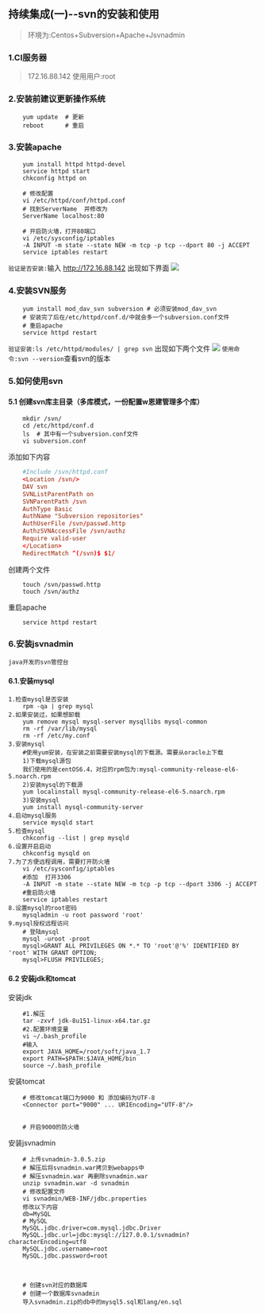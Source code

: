 ## 持续集成(一)--svn的安装和使用
> 环境为:Centos+Subversion+Apache+Jsvnadmin

### 1.CI服务器
> 172.16.88.142 使用用户:root

### 2.安装前建议更新操作系统
```shell
    yum update  # 更新
    reboot      # 重启
```

### 3.安装apache
```shell
    yum install httpd httpd-devel
    service httpd start
    chkconfig httpd on
    
    # 修改配置
    vi /etc/httpd/conf/httpd.conf
    # 找到ServerName  并修改为
    ServerName localhost:80
    
    # 开启防火墙，打开80端口
    vi /etc/sysconfig/iptables
    -A INPUT -m state --state NEW -m tcp -p tcp --dport 80 -j ACCEPT
    service iptables restart
```
`验证是否安装:`输入 http://172.16.88.142  出现如下界面
![](http://ojw4jti3h.bkt.clouddn.com/18-3-27/81811013.jpg)

### 4.安装SVN服务
```shell
    yum install mod_dav_svn subversion # 必须安装mod_dav_svn
    # 安装完了后在/etc/httpd/conf.d/中就会多一个subversion.conf文件
    # 重启apache
    service httpd restart
```
`验证安装:ls /etc/httpd/modules/ | grep svn` 出现如下两个文件
![](http://ojw4jti3h.bkt.clouddn.com/18-3-27/10049352.jpg)
`使用命令:svn --version`查看svn的版本

### 5.如何使用svn

#### 5.1 创建svn库主目录（多库模式，一份配置w恩建管理多个库）
```shell
    mkdir /svn/
    cd /etc/httpd/conf.d
    ls  # 其中有一个subversion.conf文件
    vi subversion.conf 
```
添加如下内容
```conf
    #Include /svn/httpd.conf
    <Location /svn/>
    DAV svn
    SVNListParentPath on
    SVNParentPath /svn
    AuthType Basic
    AuthName "Subversion repositories"
    AuthUserFile /svn/passwd.http
    AuthzSVNAccessFile /svn/authz
    Require valid-user
    </Location>
    RedirectMatch ^(/svn)$ $1/
```
创建两个文件
```shell
    touch /svn/passwd.http
    touch /svn/authz
```
重启apache
```shell
    service httpd restart
```

### 6.安装jsvnadmin
    java开发的svn管控台
    
#### 6.1.安装mysql
```shell
1.检查mysql是否安装
	rpm -qa | grep mysql
2.如果安装过，如果想卸载
	yum remove mysql mysql-server mysqllibs mysql-common
	rm -rf /var/lib/mysql
	rm -rf /etc/my.conf
3.安装mysql
	#使用yum安装，在安装之前需要安装mysql的下载源。需要从oracle上下载
	1)下载mysql源包
	我们使用的是centOS6.4，对应的rpm包为:mysql-community-release-el6-5.noarch.rpm
	2)安装mysql的下载源
	yum localinstall mysql-community-release-el6-5.noarch.rpm
	3)安装mysql
	yum install mysql-community-server
4.启动mysql服务
	service mysqld start
5.检查mysql
	chkconfig --list | grep mysqld
6.设置开启启动
	chkconfig mysqld on
7.为了方便远程调用，需要打开防火墙
    vi /etc/sysconfig/iptables
    #添加  打开3306
    -A INPUT -m state --state NEW -m tcp -p tcp --dport 3306 -j ACCEPT
    #重启防火墙
    service iptables restart
8.设置mysql的root密码
	mysqladmin -u root password 'root'
9.mysql授权远程访问
	# 登陆mysql
	mysql -uroot -proot
	mysql>GRANT ALL PRIVILEGES ON *.* TO 'root'@'%' IDENTIFIED BY 'root' WITH GRANT OPTION;
    mysql>FLUSH PRIVILEGES;
```

#### 6.2 安装jdk和tomcat
安装jdk
```shell
    #1.解压
    tar -zxvf jdk-8u151-linux-x64.tar.gz
    #2.配置环境变量
    vi ~/.bash_profile
    #输入
    export JAVA_HOME=/root/soft/java_1.7
    export PATH=$PATH:$JAVA_HOME/bin
    source ~/.bash_profile
```
安装tomcat
```shell
    # 修改tomcat端口为9000 和 添加编码为UTF-8
    <Connector port="9000" ... URIEncoding="UTF-8"/>
    
    
    # 开启9000的防火墙
```
安装jsvnadmin
```shell
    # 上传svnadmin-3.0.5.zip 
    # 解压后将svnadmin.war拷贝到webapps中
    # 解压svnadmin.war 再删除svnadmin.war
    unzip svnadmin.war -d svnadmin
    # 修改配置文件
    vi svnadmin/WEB-INF/jdbc.properties
    修改以下内容
    db=MySQL
    # MySQL
    MySQL.jdbc.driver=com.mysql.jdbc.Driver
    MySQL.jdbc.url=jdbc:mysql://127.0.0.1/svnadmin?characterEncoding=utf8
    MySQL.jdbc.username=root
    MySQL.jdbc.password=root
    
    
    
    # 创建svn对应的数据库
    # 创建一个数据库svnadmin
    导入svnadmin.zip的db中的mysql5.sql和lang/en.sql
```






















